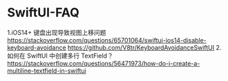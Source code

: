 # SwiftUI-FAQ
1.iOS14+ 键盘出现导致视图上移问题
    https://stackoverflow.com/questions/65701064/swiftui-ios14-disable-keyboard-avoidance
    https://github.com/V8tr/KeyboardAvoidanceSwiftUI
2.如何在 SwiftUI 中创建多行 TextField？
https://stackoverflow.com/questions/56471973/how-do-i-create-a-multiline-textfield-in-swiftui
